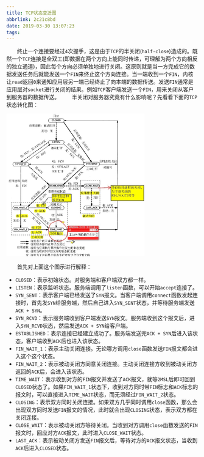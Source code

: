 ```yaml
---
title: TCP状态变迁图
abbrlink: 2c21c8bd
date: 2019-03-30 13:07:23
tags:
---
```

&emsp;&emsp;终止一个连接要经过`4`次握手，这是由于`TCP`的半关闭(`half-close`)造成的。既然一个`TCP`连接是全双工(即数据在两个方向上能同时传递，可理解为两个方向相反的独立通道)，因此每个方向必须单独地进行关闭。这原则就是当一方完成它的数据发送任务后就能发送一个`FIN`来终止这个方向连接。当一端收到一个`FIN`，内核让`read`返回`0`来通知应用层另一端已经终止了向本端的数据传送。发送`FIN`通常是应用层对`socket`进行关闭的结果。例如`TCP`客户端发送一个`FIN`，用来关闭从客户到服务器的数据传送。
&emsp;&emsp;半关闭对服务器究竟有什么影响呢？先看看下面的`TCP`状态转化图：
<!--more-->

<img src="./TCP状态变迁图/1.png" height="373" width="363">

&emsp;&emsp;首先对上面这个图示进行解释：

- `CLOSED`：表示初始状态。对服务端和客户端双方都一样。
- `LISTEN`：表示监听状态。服务端调用了`listen`函数，可以开始`accept`连接了。
- `SYN_SENT`：表示客户端已经发送了`SYN`报文。当客户端调用`connect`函数发起连接时，首先发`SYN`给服务端，然后自己进入`SYN_SENT`状态，并等待服务端发送`ACK + SYN`。
- `SYN_RCVD`：表示服务端收到客户端发送`SYN`报文。服务端收到这个报文后，进入`SYN_RCVD`状态，然后发送`ACK + SYN`给客户端。
- `ESTABLISHED`：表示连接已经建立成功了。服务端发送完`ACK + SYN`后进入该状态，客户端收到`ACK`后也进入该状态。
- `FIN_WAIT_1`：表示主动关闭连接。无论哪方调用`close`函数发送`FIN`报文都会进入这个这个状态。
- `FIN_WAIT_2`：表示被动关闭方同意关闭连接。主动关闭连接方收到被动关闭方返回的`ACK`后，会进入该状态。
- `TIME_WAIT`：表示收到对方的`FIN`报文并发送了`ACK`报文，就等`2MSL`后即可回到`CLOSED`状态了。如果`FIN_WAIT_1`状态下，收到对方同时带`FIN`标志和`ACK`标志的报文时，可以直接进入`TIME_WAIT`状态，而无须经过`FIN_WAIT_2`状态。
- `CLOSING`：表示双方同时关闭连接。如果双方几乎同时调用`close`函数，那么会出现双方同时发送`FIN`报文的情况，此时就会出现`CLOSING`状态，表示双方都在关闭连接。
- `CLOSE_WAIT`：表示被动关闭方等待关闭。当收到对方调用`close`函数发送的`FIN`报文时，回应对方`ACK`报文，此时进入`CLOSE_WAIT`状态。
- `LAST_ACK`：表示被动关闭方发送`FIN`报文后，等待对方的`ACK`报文状态，当收到`ACK`后进入`CLOSED`状态。